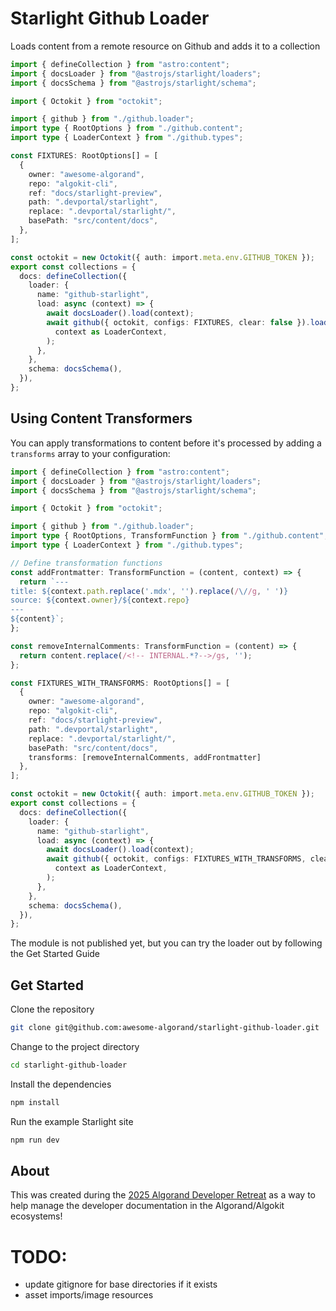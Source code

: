 # Starlight Github Loader


Loads content from a remote resource on Github and adds it to a collection

```typescript
import { defineCollection } from "astro:content";
import { docsLoader } from "@astrojs/starlight/loaders";
import { docsSchema } from "@astrojs/starlight/schema";

import { Octokit } from "octokit";

import { github } from "./github.loader";
import type { RootOptions } from "./github.content";
import type { LoaderContext } from "./github.types";

const FIXTURES: RootOptions[] = [
  {
    owner: "awesome-algorand",
    repo: "algokit-cli",
    ref: "docs/starlight-preview",
    path: ".devportal/starlight",
    replace: ".devportal/starlight/",
    basePath: "src/content/docs",
  },
];

const octokit = new Octokit({ auth: import.meta.env.GITHUB_TOKEN });
export const collections = {
  docs: defineCollection({
    loader: {
      name: "github-starlight",
      load: async (context) => {
        await docsLoader().load(context);
        await github({ octokit, configs: FIXTURES, clear: false }).load(
          context as LoaderContext,
        );
      },
    },
    schema: docsSchema(),
  }),
};
```

## Using Content Transformers

You can apply transformations to content before it's processed by adding a `transforms` array to your configuration:

```typescript
import { defineCollection } from "astro:content";
import { docsLoader } from "@astrojs/starlight/loaders";
import { docsSchema } from "@astrojs/starlight/schema";

import { Octokit } from "octokit";

import { github } from "./github.loader";
import type { RootOptions, TransformFunction } from "./github.content";
import type { LoaderContext } from "./github.types";

// Define transformation functions
const addFrontmatter: TransformFunction = (content, context) => {
  return `---
title: ${context.path.replace('.mdx', '').replace(/\//g, ' ')}
source: ${context.owner}/${context.repo}
---
${content}`;
};

const removeInternalComments: TransformFunction = (content) => {
  return content.replace(/<!-- INTERNAL.*?-->/gs, '');
};

const FIXTURES_WITH_TRANSFORMS: RootOptions[] = [
  {
    owner: "awesome-algorand",
    repo: "algokit-cli", 
    ref: "docs/starlight-preview",
    path: ".devportal/starlight",
    replace: ".devportal/starlight/",
    basePath: "src/content/docs",
    transforms: [removeInternalComments, addFrontmatter]
  },
];

const octokit = new Octokit({ auth: import.meta.env.GITHUB_TOKEN });
export const collections = {
  docs: defineCollection({
    loader: {
      name: "github-starlight",
      load: async (context) => {
        await docsLoader().load(context);
        await github({ octokit, configs: FIXTURES_WITH_TRANSFORMS, clear: false }).load(
          context as LoaderContext,
        );
      },
    },
    schema: docsSchema(),
  }),
};
```

The module is not published yet, but you can try the loader out by following the Get Started Guide

## Get Started

Clone the repository

```bash
git clone git@github.com:awesome-algorand/starlight-github-loader.git
```

Change to the project directory

```bash
cd starlight-github-loader
```

Install the dependencies

```bash
npm install
```

Run the example Starlight site

```bash
npm run dev
```

## About

This was created during the [2025 Algorand Developer Retreat](https://github.com/Algorand-Developer-Retreat) as a 
way to help manage the developer documentation in the Algorand/Algokit ecosystems!

# TODO:

- update gitignore for base directories if it exists
- asset imports/image resources
